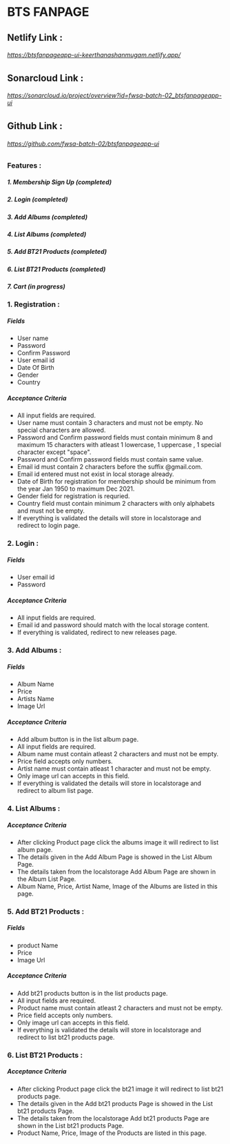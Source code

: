 # BTS FANPAGE

## Netlify Link :
   ###### https://btsfanpageapp-ui-keerthanashanmugam.netlify.app/

## Sonarcloud Link :
   ###### https://sonarcloud.io/project/overview?id=fwsa-batch-02_btsfanpageapp-ui 

## Github Link :
   ###### https://github.com/fwsa-batch-02/btsfanpageapp-ui      

### Features :
   ##### 1. Membership Sign Up (completed)
   ##### 2. Login (completed)
   ##### 3. Add Albums (completed)
   ##### 4. List Albums (completed)
   ##### 5. Add BT21 Products (completed)
   ##### 6. List BT21 Products (completed)
   ##### 7. Cart (in progress) 

### 1. Registration :

   ##### Fields
  * User name
  * Password
  * Confirm Password
  * User email id
  * Date Of Birth
  * Gender
  * Country
   ##### Acceptance Criteria
  * All input fields are required.
  *  User name must contain 3 characters and must not be empty. No special characters are allowed.
  * Password and Confirm password fields must contain minimum 8 and maximum 15 characters with atleast 1 lowercase, 1 uppercase , 1 special character except "space".
  * Password and Confirm password fields must contain same value.
  * Email id must contain 2 characters before the suffix @gmail.com.
  * Email id entered must not exist in local storage already.
  * Date of Birth for registration for membership should be minimum from the year Jan 1950 to maximum Dec 2021.
  * Gender field for registration is requried.
  * Country field must contain minimum 2 characters with only alphabets and must not be empty.
  * If everything is validated the details will store in localstorage and redirect to login page.

 ### 2. Login :
  ##### Fields
 * User email id
 * Password
  ##### Acceptance Criteria
 * All input fields are required.
 * Email id and password should match with the local storage content.
 * If everything is validated, redirect to new releases page.
 
 ### 3. Add Albums :
  ##### Fields
  * Album Name
  * Price
  * Artists Name
  * Image Url
   ##### Acceptance Criteria
  * Add album button is in the list album page. 
  * All input fields are required.
  * Album name must contain atleast 2 characters and must not be empty.
  * Price field accepts only numbers.
  * Artist name must contain atleast 1 character and must not be empty.
  * Only image url can accepts in this field. 
  * If everything is validated the details will store in localstorage and redirect to album list page. 
 
 ### 4. List Albums :
  ##### Acceptance Criteria
  * After clicking Product page click the albums image it will redirect to list album page.
  * The details given in the Add Album Page is showed in the List Album Page.
  * The details taken from the localstorage Add Album Page are shown in the Album List Page.
  * Album Name, Price, Artist Name, Image of the Albums are listed in this page.

  ### 5. Add BT21 Products :
   ##### Fields
  * product Name
  * Price
  * Image Url
   ##### Acceptance Criteria
  * Add bt21 products button is in the list products page. 
  * All input fields are required.
  * Product name must contain atleast 2 characters and must not be empty.
  * Price field accepts only numbers.
  * Only image url can accepts in this field. 
  * If everything is validated the details will store in localstorage and redirect to list bt21 products page.

  ### 6. List BT21 Products :
   ##### Acceptance Criteria
  * After clicking Product page click the bt21 image it will redirect to list bt21 products page.
  * The details given in the Add bt21 products Page is showed in the List bt21 products Page.
  * The details taken from the localstorage Add bt21 products Page are shown in the List bt21 products Page.
  * Product Name, Price, Image of the Products are listed in this page.

 